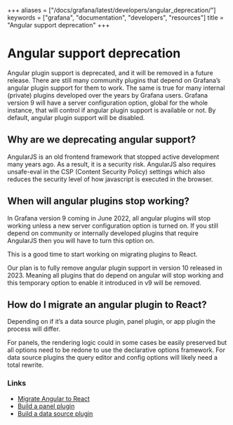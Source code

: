 +++
aliases = ["/docs/grafana/latest/developers/angular_deprecation/"]
keywords = ["grafana", "documentation", "developers", "resources"]
title = "Angular support deprecation"
+++

# Angular support deprecation

Angular plugin support is deprecated, and it will be removed in a future release. There are still many community plugins that depend on Grafana’s angular plugin support for them to work. The same is true for many internal (private) plugins developed over the years by Grafana users. Grafana version 9 will have a server configuration option, global for the whole instance, that will control if angular plugin support is available or not. By default, angular plugin support will be disabled.

## Why are we deprecating angular support?

AngularJS is an old frontend framework that stopped active development many years ago. As a result, it is a security risk. AngularJS also requires unsafe-eval in the CSP (Content Security Policy) settings which also reduces the security level of how javascript is executed in the browser.

## When will angular plugins stop working?

In Grafana version 9 coming in June 2022, all angular plugins will stop working unless a new server configuration option is turned on. If you still depend on community or internally developed plugins that require AngularJS then you will have to turn this option on.

This is a good time to start working on migrating plugins to React.

Our plan is to fully remove angular plugin support in version 10 released in 2023. Meaning all plugins that do depend on angular will stop working and this temporary option to enable it introduced in v9 will be removed.

## How do I migrate an angular plugin to React?

Depending on if it’s a data source plugin, panel plugin, or app plugin the process will differ.

For panels, the rendering logic could in some cases be easily preserved but all options need to be redone to use the declarative options framework. For data source plugins the query editor and config options will likely need a total rewrite.

### Links

- [Migrate Angular to React](https://grafana.com/docs/grafana/latest/developers/plugins/migration-guide/#migrate-a-plugin-from-angular-to-react)
- [Build a panel plugin](https://grafana.com/tutorials/build-a-panel-plugin/)
- [Build a data source plugin](https://grafana.com/tutorials/build-a-data-source-plugin/)
